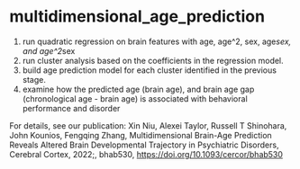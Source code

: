 # multidimensional_age_prediction

1. run quadratic regression on brain features with age, age^2, sex, age*sex, and age^2*sex
2. run cluster analysis based on the coefficients in the regression model.
3. build age prediction model for each cluster identified in the previous stage.
4. examine how the predicted age (brain age), and brain age gap (chronological age - brain age) is associated with behavioral performance and disorder

For details, see our publication:
Xin Niu, Alexei Taylor, Russell T Shinohara, John Kounios, Fengqing Zhang, Multidimensional Brain-Age Prediction Reveals Altered Brain Developmental Trajectory in Psychiatric Disorders, Cerebral Cortex, 2022;, bhab530, https://doi.org/10.1093/cercor/bhab530
